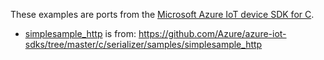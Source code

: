 These examples are ports from the [Microsoft Azure IoT device SDK for C](https://github.com/Azure/azure-iot-sdks/blob/master/c/readme.md).

 * [simplesample_http](simplesample_http) is from: https://github.com/Azure/azure-iot-sdks/tree/master/c/serializer/samples/simplesample_http
